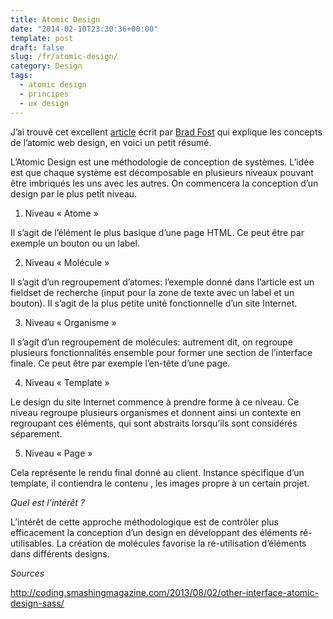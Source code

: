 ```yaml
---
title: Atomic Design
date: "2014-02-10T23:30:36+00:00"
template: post
draft: false
slug: /fr/atomic-design/
category: Design
tags:
  - atomic design
  - principes
  - ux design
---
```

J&rsquo;ai trouvé cet excellent [article](http://bradfrostweb.com/blog/post/atomic-web-design/) écrit par [Brad Fost](https://twitter.com/brad_frost) qui explique les concepts de l&rsquo;atomic web design, en voici un petit résumé.

L&rsquo;Atomic Design est une méthodologie de conception de systèmes. L&rsquo;idée est que chaque système est décomposable en plusieurs niveaux pouvant être imbriqués les uns avec les autres. On commencera la conception d&rsquo;un design par le plus petit niveau.

  1. Niveau « Atome »
  
  Il s&rsquo;agit de l&rsquo;élément le plus basique d&rsquo;une page HTML. Ce peut être par exemple un bouton ou un label.

  2. Niveau « Molécule »
  
  Il s&rsquo;agit d&rsquo;un regroupement d&rsquo;atomes: l&rsquo;exemple donné dans l&rsquo;article est un fieldset de recherche (input pour la zone de texte avec un label et un bouton). Il s&rsquo;agit de la plus petite unité fonctionnelle d&rsquo;un site Internet.

  3. Niveau « Organisme »
  
  Il s&rsquo;agit d&rsquo;un regroupement de molécules: autrement dit, on regroupe plusieurs fonctionnalités ensemble pour former une section de l&rsquo;interface finale. Ce peut être par exemple l&rsquo;en-tête d&rsquo;une page.

  4. Niveau « Template »
  
  Le design du site Internet commence à prendre forme à ce niveau. Ce niveau regroupe plusieurs organismes et donnent ainsi un contexte en regroupant ces éléments, qui sont abstraits lorsqu&rsquo;ils sont considérés séparement.

  5. Niveau « Page »
  
  Cela représente le rendu final donné au client. Instance spécifique d&rsquo;un template, il contiendra le contenu , les images propre à un certain projet.

_Quel est l&rsquo;intérêt ?_

L&rsquo;intérêt de cette approche méthodologique est de contrôler plus efficacement la conception d&rsquo;un design en développant des éléments ré-utilisables. La création de molécules favorise la ré-utilisation d&rsquo;éléments dans différents designs.

_Sources_

http://coding.smashingmagazine.com/2013/08/02/other-interface-atomic-design-sass/

<!-- AddThis Advanced Settings generic via filter on the_content -->

<!-- AddThis Share Buttons generic via filter on the_content -->